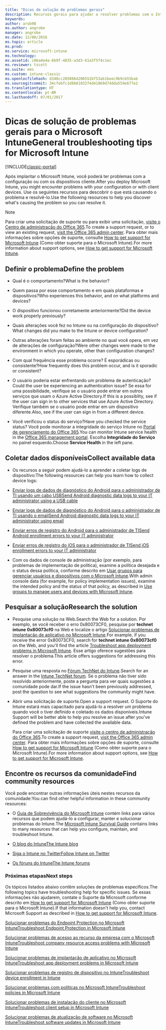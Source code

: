 ```yaml
---
title: "Dicas de solução de problemas gerais"
description: Recursos gerais para ajudar a resolver problemas com o Intune.
keywords: 
author: arob98
ms.author: angrobe
manager: angrobe
ms.date: 12/08/2016
ms.topic: article
ms.prod: 
ms.service: microsoft-intune
ms.technology: 
ms.assetid: c86a4e4a-6b9f-4835-a3d3-61a3f5f4c1ec
ms.reviewer: tscott
ms.suite: ems
ms.custom: intune-classic
ms.openlocfilehash: d348cc2850864206552bf53ab1beec9b9cb55bab
ms.sourcegitcommit: 34cfebfc1d8b81032f4d41869d74dda559e677e2
ms.translationtype: HT
ms.contentlocale: pt-BR
ms.lasthandoff: 07/01/2017
---
```

# <span data-ttu-id="d47f0-103">Dicas de solução de problemas gerais para o Microsoft Intune</span><span class="sxs-lookup"><span data-stu-id="d47f0-103">General troubleshooting tips for Microsoft Intune</span></span>
<a id="general-troubleshooting-tips-for-microsoft-intune" class="xliff"></a>

[!INCLUDE[classic-portal](../includes/classic-portal.md)]

<span data-ttu-id="d47f0-104">Após implantar o Microsoft Intune, você poderá ter problemas com a configuração ou com os dispositivos cliente.</span><span class="sxs-lookup"><span data-stu-id="d47f0-104">After you deploy Microsoft Intune, you might encounter problems with your configuration or with client devices.</span></span> <span data-ttu-id="d47f0-105">Use os seguintes recursos para descobrir o que está causando o problema e resolvê-lo.</span><span class="sxs-lookup"><span data-stu-id="d47f0-105">Use the following resources to help you discover what's causing the problem so you can resolve it.</span></span>

> [!NOTE]
> <span data-ttu-id="d47f0-106">Para criar uma solicitação de suporte ou para exibir uma solicitação, [visite o Centro de administração do Office 365](https://portal.office.com/admin/default.aspx).</span><span class="sxs-lookup"><span data-stu-id="d47f0-106">To create a support request, or to view an existing request, [visit the Office 365 admin center](https://portal.office.com/admin/default.aspx).</span></span> <span data-ttu-id="d47f0-107">Para obter mais informações sobre opções de suporte, consulte [How to get support for Microsoft Intune](how-to-get-support-for-microsoft-intune.md) (Como obter suporte para o Microsoft Intune).</span><span class="sxs-lookup"><span data-stu-id="d47f0-107">For more information about support options, see [How to get support for Microsoft Intune](how-to-get-support-for-microsoft-intune.md).</span></span>

## <span data-ttu-id="d47f0-108">Definir o problema</span><span class="sxs-lookup"><span data-stu-id="d47f0-108">Define the problem</span></span>
<a id="define-the-problem" class="xliff"></a>

-   <span data-ttu-id="d47f0-109">Qual é o comportamento?</span><span class="sxs-lookup"><span data-stu-id="d47f0-109">What is the behavior?</span></span>

-   <span data-ttu-id="d47f0-110">Quem passa por esse comportamento e em quais plataformas e dispositivos?</span><span class="sxs-lookup"><span data-stu-id="d47f0-110">Who experiences this behavior, and on what platforms and devices?</span></span>

-   <span data-ttu-id="d47f0-111">O dispositivo funcionou corretamente anteriormente?</span><span class="sxs-lookup"><span data-stu-id="d47f0-111">Did the device work properly previously?</span></span>

-   <span data-ttu-id="d47f0-112">Quais alterações você fez no Intune ou na configuração do dispositivo?</span><span class="sxs-lookup"><span data-stu-id="d47f0-112">What changes did you make to the Intune or device configuration?</span></span>

-   <span data-ttu-id="d47f0-113">Outras alterações foram feitas ao ambiente no qual você opera, em vez de alterações de configuração?</span><span class="sxs-lookup"><span data-stu-id="d47f0-113">Were other changes were made to the environment in which you operate, other than configuration changes?</span></span>

-   <span data-ttu-id="d47f0-114">Com qual frequência esse problema ocorre? É esporádicas ou consistente?</span><span class="sxs-lookup"><span data-stu-id="d47f0-114">How frequently does this problem occur, and is it sporadic or consistent?</span></span>

-   <span data-ttu-id="d47f0-115">O usuário poderia estar enfrentando um problema de autenticação?</span><span class="sxs-lookup"><span data-stu-id="d47f0-115">Could the user be experiencing an authentication issue?</span></span> <span data-ttu-id="d47f0-116">Se essa for uma possibilidade, verifique se o usuário pode entrar em outros serviços que usam o Azure Active Directory.</span><span class="sxs-lookup"><span data-stu-id="d47f0-116">If this is a possiblity, see if the user can sign in to other services that use Azure Active Directory.</span></span> <span data-ttu-id="d47f0-117">Verifique também se o usuário pode entrar em um dispositivo diferente.</span><span class="sxs-lookup"><span data-stu-id="d47f0-117">Also, see if the user can sign in from a different device.</span></span>

-   <span data-ttu-id="d47f0-118">Você verificou o status do serviço?</span><span class="sxs-lookup"><span data-stu-id="d47f0-118">Have you checked the service status?</span></span> <span data-ttu-id="d47f0-119">Você pode monitorar a integridade do serviço Intune no [Portal de gerenciamento do Office 365](https://portal.office.com/Admin/Default.aspx).</span><span class="sxs-lookup"><span data-stu-id="d47f0-119">You can monitor Intune service health in the [Office 365 management portal](https://portal.office.com/Admin/Default.aspx).</span></span> <span data-ttu-id="d47f0-120">Escolha **Integridade do Serviço** no painel esquerdo.</span><span class="sxs-lookup"><span data-stu-id="d47f0-120">Choose **Service Health** in the left pane.</span></span>

## <span data-ttu-id="d47f0-121">Coletar dados disponíveis</span><span class="sxs-lookup"><span data-stu-id="d47f0-121">Collect available data</span></span>
<a id="collect-available-data" class="xliff"></a>

-   <span data-ttu-id="d47f0-122">Os recursos a seguir podem ajudá-lo a aprender a coletar logs de dispositivo:</span><span class="sxs-lookup"><span data-stu-id="d47f0-122">The following resources can help you learn how to collect device logs:</span></span>
  - [<span data-ttu-id="d47f0-123">Enviar logs de dados de diagnóstico do Android para o administrador de TI usando um cabo USB</span><span class="sxs-lookup"><span data-stu-id="d47f0-123">Send Android diagnostic data logs to your IT administrator using a USB cable</span></span>](/intune-user-help/send-diagnostic-data-logs-to-your-it-administrator-using-a-usb-cable-android)
  - [<span data-ttu-id="d47f0-124">Enviar logs de dados de diagnóstico do Android para o administrador de TI usando o email</span><span class="sxs-lookup"><span data-stu-id="d47f0-124">Send Android diagnostic data logs to your IT administrator using email</span></span>](/intune-user-help/send-diagnostic-data-logs-to-your-it-administrator-using-email-android)
  - [<span data-ttu-id="d47f0-125">Enviar erros de registro do Android para o administrador de TI</span><span class="sxs-lookup"><span data-stu-id="d47f0-125">Send Android enrollment errors to your IT administrator</span></span>](/intune-user-help/send-enrollment-errors-to-your-it-administrator-android)
  - [<span data-ttu-id="d47f0-126">Enviar erros de registro do iOS para o administrador de TI</span><span class="sxs-lookup"><span data-stu-id="d47f0-126">Send iOS enrollment errors to your IT administrator</span></span>](/intune-user-help/send-errors-to-your-it-admin-ios)

-   <span data-ttu-id="d47f0-127">Com os dados de console de administração (por exemplo, para problemas de implementação de política), examine a política desejada e o status dessa política, conforme descrito em [Usar grupos para gerenciar usuários e dispositivos com o Microsoft Intune](/intune-classic/deploy-use/use-groups-to-manage-users-and-devices-with-microsoft-intune).</span><span class="sxs-lookup"><span data-stu-id="d47f0-127">With admin console data (for example, for policy implementation issues), examine the intended policy and the status of that policy, as described in [Use groups to manage users and devices with Microsoft Intune](/intune-classic/deploy-use/use-groups-to-manage-users-and-devices-with-microsoft-intune).</span></span>

## <span data-ttu-id="d47f0-128">Pesquisar a solução</span><span class="sxs-lookup"><span data-stu-id="d47f0-128">Research the solution</span></span>
<a id="research-the-solution" class="xliff"></a>

-   <span data-ttu-id="d47f0-129">Pesquise uma solução na Web.</span><span class="sxs-lookup"><span data-stu-id="d47f0-129">Search the Web for a solution.</span></span> <span data-ttu-id="d47f0-130">Por exemplo, se você receber o erro 0x80073CF0, pesquise por **technet intune 0x80073cf0** na Web e localize o artigo [Solucionar problemas de implantação de aplicativo no Microsoft Intune](troubleshoot-app-deployment-problems-in-microsoft-intune.md).</span><span class="sxs-lookup"><span data-stu-id="d47f0-130">For example, if you receive the error 0x80073CF0, search for **technet intune 0x80073cf0** on the Web, and you'll find the article [Troubleshoot app deployment problems in Microsoft Intune](troubleshoot-app-deployment-problems-in-microsoft-intune.md).</span></span> <span data-ttu-id="d47f0-131">Esse artigo oferece sugestões para resolver o problema.</span><span class="sxs-lookup"><span data-stu-id="d47f0-131">This article offers suggestions for addressing this error.</span></span>

-   <span data-ttu-id="d47f0-132">Pesquise uma resposta no [Fórum TechNet do Intune](https://social.technet.microsoft.com/Forums/en-US/home?forum=microsoftintuneprod).</span><span class="sxs-lookup"><span data-stu-id="d47f0-132">Search for an answer in the [Intune TechNet forum](https://social.technet.microsoft.com/Forums/en-US/home?forum=microsoftintuneprod).</span></span>  <span data-ttu-id="d47f0-133">Se o problema não tiver sido resolvido anteriormente, poste a pergunta para ver quais sugestões a comunidade pode dar.</span><span class="sxs-lookup"><span data-stu-id="d47f0-133">If the issue hasn't been previously addressed, post the question to see what suggestions the community might have.</span></span>

-   <span data-ttu-id="d47f0-134">Abrir uma solicitação de suporte.</span><span class="sxs-lookup"><span data-stu-id="d47f0-134">Open a support request.</span></span> <span data-ttu-id="d47f0-135">O Suporte do Intune estará mais capacitado para ajudá-lo a resolver um problema quando você o tiver definido e coletado os dados disponíveis.</span><span class="sxs-lookup"><span data-stu-id="d47f0-135">Intune Support will be better able to help you resolve an issue after you've defined the problem and have collected the available data.</span></span>

    <span data-ttu-id="d47f0-136">Para criar uma solicitação de suporte [visite o centro de administração do Office 365](https://portal.office.com/admin/default.aspx).</span><span class="sxs-lookup"><span data-stu-id="d47f0-136">To create a support request, [visit the Office 365 admin center](https://portal.office.com/admin/default.aspx).</span></span> <span data-ttu-id="d47f0-137">Para obter mais informações sobre opções de suporte, consulte [How to get support for Microsoft Intune](how-to-get-support-for-microsoft-intune.md) (Como obter suporte para o Microsoft Intune).</span><span class="sxs-lookup"><span data-stu-id="d47f0-137">For more information about support options, see [How to get support for Microsoft Intune](how-to-get-support-for-microsoft-intune.md).</span></span>

## <span data-ttu-id="d47f0-138">Encontre os recursos da comunidade</span><span class="sxs-lookup"><span data-stu-id="d47f0-138">Find community resources</span></span>
<a id="find-community-resources" class="xliff"></a>
<span data-ttu-id="d47f0-139">Você pode encontrar outras informações úteis nestes recursos da comunidade:</span><span class="sxs-lookup"><span data-stu-id="d47f0-139">You can find other helpful information in these community resources:</span></span>

-   <span data-ttu-id="d47f0-140">O [Guia de Sobrevivência do Microsoft Intune](http://social.technet.microsoft.com/wiki/contents/articles/23431.microsoft-intune-survival-guide.aspx) contém links para vários recursos que podem ajudá-lo a configurar, manter e solucionar problemas do Intune.</span><span class="sxs-lookup"><span data-stu-id="d47f0-140">The [Microsoft Intune Survival Guide](http://social.technet.microsoft.com/wiki/contents/articles/23431.microsoft-intune-survival-guide.aspx) contains links to many resources that can help you configure, maintain, and troubleshoot Intune.</span></span>

-   [<span data-ttu-id="d47f0-141">O blog do Intune</span><span class="sxs-lookup"><span data-stu-id="d47f0-141">The Intune blog</span></span>](http://blogs.technet.com/b/windowsintune/)

-   [<span data-ttu-id="d47f0-142">Siga o Intune no Twitter</span><span class="sxs-lookup"><span data-stu-id="d47f0-142">Follow Intune on Twitter</span></span>](https://twitter.com/MSIntune)

-   [<span data-ttu-id="d47f0-143">Os fóruns do Intune</span><span class="sxs-lookup"><span data-stu-id="d47f0-143">The Intune forums</span></span>](https://social.technet.microsoft.com/Forums/home?category=microsoftintune&filter=alltypes&sort=lastpostdesc)

### <span data-ttu-id="d47f0-144">Próximas etapas</span><span class="sxs-lookup"><span data-stu-id="d47f0-144">Next steps</span></span>
<a id="next-steps" class="xliff"></a>
<span data-ttu-id="d47f0-145">Os tópicos listados abaixo contêm soluções de problemas específicos.</span><span class="sxs-lookup"><span data-stu-id="d47f0-145">The following topics have troubleshooting help for specific issues.</span></span> <span data-ttu-id="d47f0-146">Se essas informações não ajudarem, contate o Suporte da Microsoft conforme descrito em [How to get support for Microsoft Intune](how-to-get-support-for-microsoft-intune.md) (Como obter suporte para o Microsoft Intune).</span><span class="sxs-lookup"><span data-stu-id="d47f0-146">If that information doesn't help you, contact Microsoft Support as described in [How to get support for Microsoft Intune](how-to-get-support-for-microsoft-intune.md).</span></span>

[<span data-ttu-id="d47f0-147">Solucionar problemas do Endpoint Protection no Microsoft Intune</span><span class="sxs-lookup"><span data-stu-id="d47f0-147">Troubleshoot Endpoint Protection in Microsoft Intune</span></span>](troubleshoot-endpoint-protection-in-microsoft-intune.md)

[<span data-ttu-id="d47f0-148">Solucionar problemas de acesso ao recurso da empresa com o Microsoft Intune</span><span class="sxs-lookup"><span data-stu-id="d47f0-148">Troubleshoot company resource access problems with Microsoft Intune</span></span>](troubleshoot-company-resource-access-problems-with-microsoft-intune.md)

[<span data-ttu-id="d47f0-149">Solucionar problemas de implantação de aplicativo no Microsoft Intune</span><span class="sxs-lookup"><span data-stu-id="d47f0-149">Troubleshoot app deployment problems in Microsoft Intune</span></span>](troubleshoot-app-deployment-problems-in-microsoft-intune.md)

[<span data-ttu-id="d47f0-150">Solucionar problemas de registro de dispositivo no Intune</span><span class="sxs-lookup"><span data-stu-id="d47f0-150">Troubleshoot device enrollment in Intune</span></span>](troubleshoot-device-enrollment-in-intune.md)

[<span data-ttu-id="d47f0-151">Solucionar problemas com políticas no Microsoft Intune</span><span class="sxs-lookup"><span data-stu-id="d47f0-151">Troubleshoot policies in Microsoft Intune</span></span>](troubleshoot-policies-in-microsoft-intune.md)

[<span data-ttu-id="d47f0-152">Solucionar problemas de instalação do cliente no Microsoft Intune</span><span class="sxs-lookup"><span data-stu-id="d47f0-152">Troubleshoot client setup in Microsoft Intune</span></span>](troubleshoot-client-setup-in-microsoft-intune.md)

[<span data-ttu-id="d47f0-153">Solucionar problemas de atualização de software no Microsoft Intune</span><span class="sxs-lookup"><span data-stu-id="d47f0-153">Troubleshoot software updates in Microsoft Intune</span></span>](troubleshoot-software-updates-in-microsoft-intune.md)

